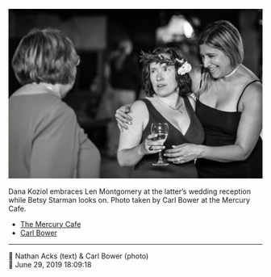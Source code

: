 ![Dana Koziol embraces Len Montgomery](assets/f1048f9db5e338c5bd3bdbe593fc5964.webp)

Dana Koziol embraces Len Montgomery at the latter’s wedding reception while Betsy Starman looks on. Photo taken by Carl Bower at the Mercury Cafe.

* [The Mercury Cafe](http://mercurycafe.com)
* [Carl Bower](https://carlbowerphotos.com)

- - - -

<span aria-hidden="true">👥</span> Nathan Acks (text) & Carl Bower (photo)  
<span aria-hidden="true">📅</span> June 29, 2019 18:09:18
